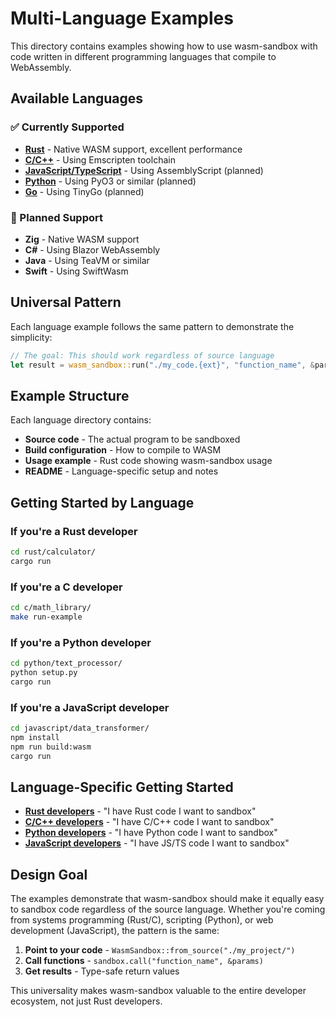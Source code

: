 # Multi-Language Examples

This directory contains examples showing how to use wasm-sandbox with code written in different programming languages that compile to WebAssembly.

## Available Languages

### ✅ Currently Supported

- **[Rust](rust/)** - Native WASM support, excellent performance
- **[C/C++](c/)** - Using Emscripten toolchain
- **[JavaScript/TypeScript](javascript/)** - Using AssemblyScript (planned)
- **[Python](python/)** - Using PyO3 or similar (planned)
- **[Go](go/)** - Using TinyGo (planned)

### 🔄 Planned Support

- **Zig** - Native WASM support
- **C#** - Using Blazor WebAssembly
- **Java** - Using TeaVM or similar
- **Swift** - Using SwiftWasm

## Universal Pattern

Each language example follows the same pattern to demonstrate the simplicity:

```rust
// The goal: This should work regardless of source language
let result = wasm_sandbox::run("./my_code.{ext}", "function_name", &params)?;
```

## Example Structure

Each language directory contains:

- **Source code** - The actual program to be sandboxed
- **Build configuration** - How to compile to WASM
- **Usage example** - Rust code showing wasm-sandbox usage
- **README** - Language-specific setup and notes

## Getting Started by Language

### If you're a Rust developer

```bash
cd rust/calculator/
cargo run
```

### If you're a C developer

```bash
cd c/math_library/
make run-example
```

### If you're a Python developer

```bash
cd python/text_processor/
python setup.py
cargo run
```

### If you're a JavaScript developer

```bash
cd javascript/data_transformer/
npm install
npm run build:wasm
cargo run
```

## Language-Specific Getting Started

- **[Rust developers](rust/README.md)** - "I have Rust code I want to sandbox"
- **[C/C++ developers](c/README.md)** - "I have C/C++ code I want to sandbox"
- **[Python developers](python/README.md)** - "I have Python code I want to sandbox"
- **[JavaScript developers](javascript/README.md)** - "I have JS/TS code I want to sandbox"

## Design Goal

The examples demonstrate that wasm-sandbox should make it equally easy to sandbox code regardless of the source language. Whether you're coming from systems programming (Rust/C), scripting (Python), or web development (JavaScript), the pattern is the same:

1. **Point to your code** - `WasmSandbox::from_source("./my_project/")`
2. **Call functions** - `sandbox.call("function_name", &params)`
3. **Get results** - Type-safe return values

This universality makes wasm-sandbox valuable to the entire developer ecosystem, not just Rust developers.
